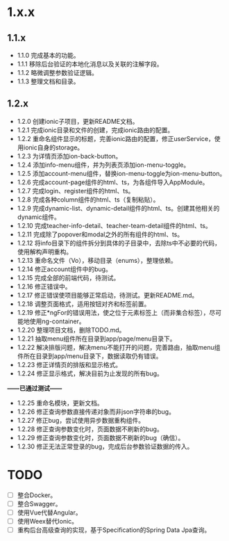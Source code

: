 # 1.x.x

## 1.1.x

* 1.1.0 完成基本的功能。
* 1.1.1 移除后台验证的本地化消息以及关联的注解字段。
* 1.1.2 略微调整参数验证逻辑。
* 1.1.3 整理文档和目录。

## 1.2.x

* 1.2.0 创建ionic子项目，更新README文档。
* 1.2.1 完成ionic目录和文件的创建，完成ionic路由的配置。
* 1.2.2 重命名组件显示的标题，完善ionic路由的配置，修正userService，使用ionic自身的storage。
* 1.2.3 为详情页添加ion-back-button。
* 1.2.4 添加info-menu组件，并为列表页添加ion-menu-toggle。
* 1.2.5 添加account-menu组件，替换ion-menu-toggle为ion-menu-button。
* 1.2.6 完成account-page组件的html、ts，为各组件导入AppModule。
* 1.2.7 完成login、register组件的html、ts。
* 1.2.8 完成各种column组件的html、ts（复制粘贴）。
* 1.2.9 完成dynamic-list、dynamic-detail组件的html、ts。创建其他相关的dynamic组件。
* 1.2.10 完成teacher-info-detail、teacher-team-detail组件的html、ts。
* 1.2.11 完成除了popover和modal之外的所有组件的html、ts。
* 1.2.12 将info目录下的组件拆分到具体的子目录中，去除ts中不必要的代码，使用解构声明重构。
* 1.2.13 重命名文件（Vo），移动目录（enums），整理依赖。
* 1.2.14 修正account组件中的bug。
* 1.2.15 完成全部的前端代码，待测试。
* 1.2.16 修正错误中。
* 1.2.17 修正错误使项目能够正常启动，待测试。更新README.md。 
* 1.2.18 调整页面格式，适用按钮对齐和标签前置。
* 1.2.19 修正*ngFor的错误用法，使之位于元素标签上（而非集合标签），尽可能地使用ng-container。
* 1.2.20 整理项目文档，删除TODO.md。
* 1.2.21 抽取menu组件所在目录到app/page/menu目录下。
* 1.2.22 解决排版问题，解决menu不能打开的问题，完善路由，抽取menu组件所在目录到app/menu目录下，数据读取仍有错误。
* 1.2.23 修正详情页的排版和显示格式。
* 1.2.24 修正显示格式，解决目前为止发现的所有bug。

**——已通过测试——**

* 1.2.25 重命名模块，更新文档。
* 1.2.26 修正查询参数直接传递对象而非json字符串的bug。
* 1.2.27 修正bug，尝试使用异步数据重构组件。 
* 1.2.28 修正查询参数变化时，页面数据不刷新的bug。
* 1.2.29 修正查询参数变化时，页面数据不刷新的bug（确信）。
* 1.2.30 修正无法正常登录的bug，完成后台参数验证数据的传入。

# TODO

- [ ] 整合Docker。
- [ ] 整合Swagger。
- [ ] 使用Vue代替Angular。
- [ ] 使用Weex替代Ionic。
- [ ] 重构后台高级查询的实现，基于Specification的Spring Data Jpa查询。
